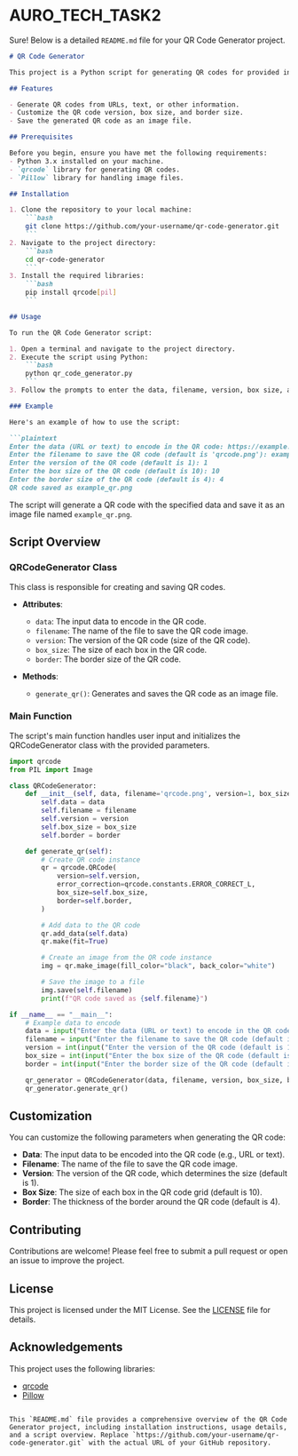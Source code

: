 # AURO_TECH_TASK2

Sure! Below is a detailed `README.md` file for your QR Code Generator project.

```markdown
# QR Code Generator

This project is a Python script for generating QR codes for provided input data, such as URLs, text, or other information. It allows users to easily encode information into QR codes, which can then be decoded using any standard QR code reader.

## Features

- Generate QR codes from URLs, text, or other information.
- Customize the QR code version, box size, and border size.
- Save the generated QR code as an image file.

## Prerequisites

Before you begin, ensure you have met the following requirements:
- Python 3.x installed on your machine.
- `qrcode` library for generating QR codes.
- `Pillow` library for handling image files.

## Installation

1. Clone the repository to your local machine:
    ```bash
    git clone https://github.com/your-username/qr-code-generator.git
    ```
2. Navigate to the project directory:
    ```bash
    cd qr-code-generator
    ```
3. Install the required libraries:
    ```bash
    pip install qrcode[pil]
    ```

## Usage

To run the QR Code Generator script:

1. Open a terminal and navigate to the project directory.
2. Execute the script using Python:
    ```bash
    python qr_code_generator.py
    ```
3. Follow the prompts to enter the data, filename, version, box size, and border size.

### Example

Here's an example of how to use the script:

```plaintext
Enter the data (URL or text) to encode in the QR code: https://example.com
Enter the filename to save the QR code (default is 'qrcode.png'): example_qr.png
Enter the version of the QR code (default is 1): 1
Enter the box size of the QR code (default is 10): 10
Enter the border size of the QR code (default is 4): 4
QR code saved as example_qr.png
```

The script will generate a QR code with the specified data and save it as an image file named `example_qr.png`.

## Script Overview

### QRCodeGenerator Class

This class is responsible for creating and saving QR codes.

- **Attributes**:
  - `data`: The input data to encode in the QR code.
  - `filename`: The name of the file to save the QR code image.
  - `version`: The version of the QR code (size of the QR code).
  - `box_size`: The size of each box in the QR code.
  - `border`: The border size of the QR code.

- **Methods**:
  - `generate_qr()`: Generates and saves the QR code as an image file.

### Main Function

The script's main function handles user input and initializes the QRCodeGenerator class with the provided parameters.

```python
import qrcode
from PIL import Image

class QRCodeGenerator:
    def __init__(self, data, filename='qrcode.png', version=1, box_size=10, border=4):
        self.data = data
        self.filename = filename
        self.version = version
        self.box_size = box_size
        self.border = border

    def generate_qr(self):
        # Create QR code instance
        qr = qrcode.QRCode(
            version=self.version,
            error_correction=qrcode.constants.ERROR_CORRECT_L,
            box_size=self.box_size,
            border=self.border,
        )

        # Add data to the QR code
        qr.add_data(self.data)
        qr.make(fit=True)

        # Create an image from the QR code instance
        img = qr.make_image(fill_color="black", back_color="white")

        # Save the image to a file
        img.save(self.filename)
        print(f"QR code saved as {self.filename}")

if __name__ == "__main__":
    # Example data to encode
    data = input("Enter the data (URL or text) to encode in the QR code: ")
    filename = input("Enter the filename to save the QR code (default is 'qrcode.png'): ") or 'qrcode.png'
    version = int(input("Enter the version of the QR code (default is 1): ") or 1)
    box_size = int(input("Enter the box size of the QR code (default is 10): ") or 10)
    border = int(input("Enter the border size of the QR code (default is 4): ") or 4)

    qr_generator = QRCodeGenerator(data, filename, version, box_size, border)
    qr_generator.generate_qr()
```

## Customization

You can customize the following parameters when generating the QR code:

- **Data**: The input data to be encoded into the QR code (e.g., URL or text).
- **Filename**: The name of the file to save the QR code image.
- **Version**: The version of the QR code, which determines the size (default is 1).
- **Box Size**: The size of each box in the QR code grid (default is 10).
- **Border**: The thickness of the border around the QR code (default is 4).

## Contributing

Contributions are welcome! Please feel free to submit a pull request or open an issue to improve the project.

## License

This project is licensed under the MIT License. See the [LICENSE](LICENSE) file for details.

## Acknowledgements

This project uses the following libraries:
- [qrcode](https://pypi.org/project/qrcode/)
- [Pillow](https://pypi.org/project/Pillow/)
```

This `README.md` file provides a comprehensive overview of the QR Code Generator project, including installation instructions, usage details, and a script overview. Replace `https://github.com/your-username/qr-code-generator.git` with the actual URL of your GitHub repository.
